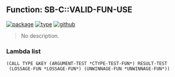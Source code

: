 ## Function: SB-C::VALID-FUN-USE
[![package](https://img.shields.io/badge/Package-SB--C-5f9ea0.svg?style=social&colorA=999999)](../) [![type](https://img.shields.io/badge/Type-Function-5f9ea0.svg?style=social&colorA=999999)](../#function) [![github](https://img.shields.io/badge/GitHub-View_the_source-5f9ea0.svg?style=social&colorA=999999&logo=github)](https://github.com/sbcl/sbcl/blob/master/src/compiler/ctype.lisp/) 

> No description.

### Lambda list
```
(CALL TYPE &KEY (ARGUMENT-TEST *CTYPE-TEST-FUN*) RESULT-TEST
 (LOSSAGE-FUN *LOSSAGE-FUN*) (UNWINNAGE-FUN *UNWINNAGE-FUN*))
```
